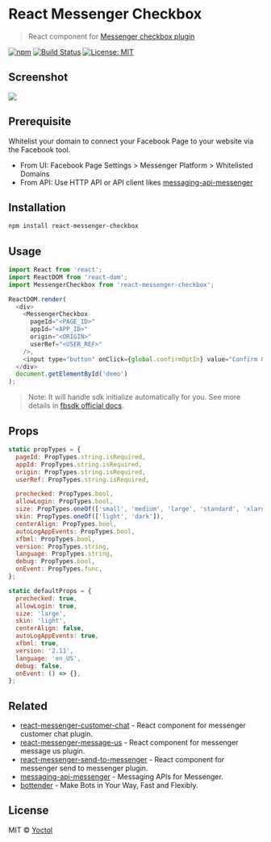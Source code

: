 # React Messenger Checkbox

> React component for [Messenger checkbox plugin](https://developers.facebook.com/docs/messenger-platform/discovery/checkbox-plugin)

[![npm](https://img.shields.io/npm/v/react-messenger-checkbox.svg?style=flat-square)](https://www.npmjs.com/package/react-messenger-checkbox)
[![Build Status](https://travis-ci.org/Yoctol/react-messenger-checkbox.svg?branch=master)](https://travis-ci.org/Yoctol/react-messenger-checkbox)
[![License: MIT](https://img.shields.io/badge/License-MIT-blue.svg)](https://opensource.org/licenses/MIT)

## Screenshot

![](https://user-images.githubusercontent.com/3382565/37448447-59db4a8a-2861-11e8-8be2-9f57d24e32f0.png)

## Prerequisite

Whitelist your domain to connect your Facebook Page to your website via the
Facebook tool.

* From UI: Facebook Page Settings > Messenger Platform > Whitelisted Domains
* From API: Use HTTP API or API client likes
  [messaging-api-messenger](https://github.com/Yoctol/messaging-apis/tree/master/packages/messaging-api-messenger#setwhitelisteddomainsdomains)

## Installation

```sh
npm install react-messenger-checkbox
```

## Usage

```js
import React from 'react';
import ReactDOM from 'react-dom';
import MessengerCheckbox from 'react-messenger-checkbox';

ReactDOM.render(
  <div>
    <MessengerCheckbox
      pageId="<PAGE_ID>"
      appId="<APP_ID>"
      origin="<ORIGIN>"
      userRef="<USER_REF>"
    />,
    <input type="button" onClick={global.confirmOptIn} value="Confirm Opt-in" />
  </div>
  document.getElementById('demo')
);
```

> Note: It will handle sdk initialize automatically for you. See more details in
> [fbsdk official docs](https://developers.facebook.com/docs/javascript/quickstart/).

## Props

```js
static propTypes = {
  pageId: PropTypes.string.isRequired,
  appId: PropTypes.string.isRequired,
  origin: PropTypes.string.isRequired,
  userRef: PropTypes.string.isRequired,

  prechecked: PropTypes.bool,
  allowLogin: PropTypes.bool,
  size: PropTypes.oneOf(['small', 'medium', 'large', 'standard', 'xlarge']),
  skin: PropTypes.oneOf(['light', 'dark']),
  centerAlign: PropTypes.bool,
  autoLogAppEvents: PropTypes.bool,
  xfbml: PropTypes.bool,
  version: PropTypes.string,
  language: PropTypes.string,
  debug: PropTypes.bool,
  onEvent: PropTypes.func,
};

static defaultProps = {
  prechecked: true,
  allowLogin: true,
  size: 'large',
  skin: 'light',
  centerAlign: false,
  autoLogAppEvents: true,
  xfbml: true,
  version: '2.11',
  language: 'en_US',
  debug: false,
  onEvent: () => {},
};
```

## Related

* [react-messenger-customer-chat](https://github.com/Yoctol/react-messenger-customer-chat) - React component for messenger customer chat plugin.
* [react-messenger-message-us](https://github.com/Yoctol/react-messenger-message-us) - React component for messenger message us plugin.
* [react-messenger-send-to-messenger](https://github.com/Yoctol/react-messenger-send-to-messenger) - React component for messenger send to messenger plugin.
* [messaging-api-messenger](https://github.com/Yoctol/messaging-apis/tree/master/packages/messaging-api-messenger) - Messaging APIs for Messenger.
* [bottender](https://github.com/Yoctol/bottender) - Make Bots in Your Way, Fast and Flexibly.

## License

MIT © [Yoctol](https://github.com/Yoctol/react-messenger-checkbox)

